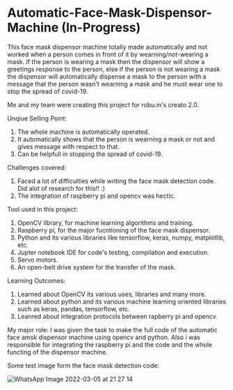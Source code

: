 # Automatic-Face-Mask-Dispensor-Machine (In-Progress)

This face mask dispensor machine totally made automatically and not worked when a person comes in front of it by wearning/not-wearing a mask. If the person is wearing a mask then the dispensor will show a greetings response to the person, else if the person is not wearing a mask the dispensor will automatically dispense a mask to the person with a message that the person wasn't wearning a mask and he must wear one to stop the spread of covid-19.

Me and my team were creating this project for robu.in's creato 2.0. 


Unqiue Selling Point: 

1. The whole machine is automatically operated. 
2. It automatically shows that the person is wearning a mask or not and gives message with respect to that. 
3. Can be helpfull in stopping the spread of covid-19. 


Challenges covered:

1. Faced a lot of difficulties while writing the face mask detection code. Did alot of research for this!! :)
2. The integration of raspberry pi and opencv was hectic. 



Tool used in this project: 

1. OpenCV library, for machine learning algorithms and training. 
2. Raspberry pi, for the major fucntioning of the face mask dispensor. 
3. Python and its various libraries like tensorflow, keras, numpy, matplotlib, etc. 
4. Jupter notebook IDE for code's testing, compilation and execution. 
5. Servo motors.
6. An open-belt drive system for the transfer of the mask. 


Learning Outcomes: 

1. Learned about OpenCV its various uses, libraries and many more.
2. Learned about python and its various machine learning oriented libraries such as keras, pandas, tensorflow, etc. 
3. Leanred about integration protocols between rapberry pi and opencv. 


My major role: I was given the task to make the full code of the automatic face amsk dispensor machine using opencv and python. Also i was responsible for integrating the raspberry pi and the code and the whole functing of the dispensor machine. 



Some test image form the face mask detection code:

![WhatsApp Image 2022-03-05 at 21 27 14](https://user-images.githubusercontent.com/65725785/156890837-d224234a-6d1e-4b9a-862c-b3fbe1405874.jpeg)





